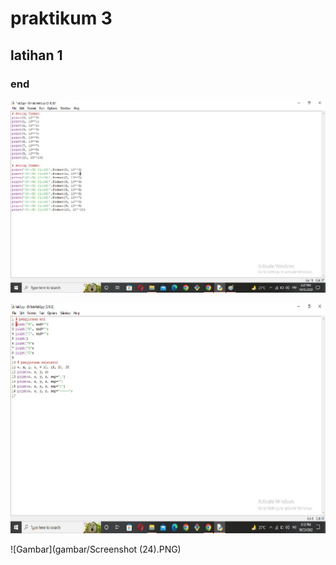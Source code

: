 # praktikum 3

## latihan 1
### end 
![Gambar](gambar/gambar1.jpeg)


![Gambar](gambar/gambar2.jpeg)

![Gambar](gambar/Screenshot (24).PNG)

